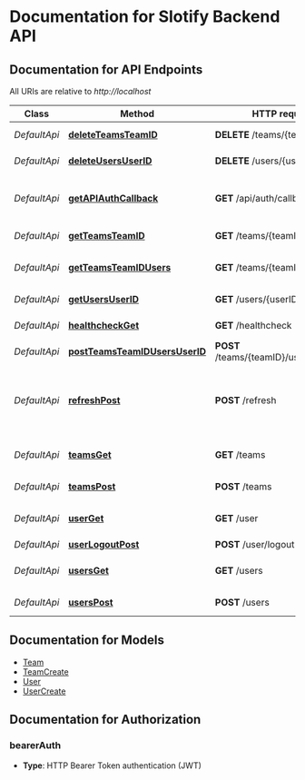 # Documentation for Slotify Backend API

<a name="documentation-for-api-endpoints"></a>
## Documentation for API Endpoints

All URIs are relative to *http://localhost*

| Class | Method | HTTP request | Description |
|------------ | ------------- | ------------- | -------------|
| *DefaultApi* | [**deleteTeamsTeamID**](Apis/DefaultApi.md#deleteteamsteamid) | **DELETE** /teams/{teamID} | Delete a team by id |
*DefaultApi* | [**deleteUsersUserID**](Apis/DefaultApi.md#deleteusersuserid) | **DELETE** /users/{userID} | Delete a user by id |
*DefaultApi* | [**getAPIAuthCallback**](Apis/DefaultApi.md#getapiauthcallback) | **GET** /api/auth/callback | Auth route for authorisation code flow |
*DefaultApi* | [**getTeamsTeamID**](Apis/DefaultApi.md#getteamsteamid) | **GET** /teams/{teamID} | Get a team by id |
*DefaultApi* | [**getTeamsTeamIDUsers**](Apis/DefaultApi.md#getteamsteamidusers) | **GET** /teams/{teamID}/users | Get all members of a team |
*DefaultApi* | [**getUsersUserID**](Apis/DefaultApi.md#getusersuserid) | **GET** /users/{userID} | Get a user by id |
*DefaultApi* | [**healthcheckGet**](Apis/DefaultApi.md#healthcheckget) | **GET** /healthcheck | Healthcheck route |
*DefaultApi* | [**postTeamsTeamIDUsersUserID**](Apis/DefaultApi.md#postteamsteamidusersuserid) | **POST** /teams/{teamID}/users/{userID} | Add a user to a team |
*DefaultApi* | [**refreshPost**](Apis/DefaultApi.md#refreshpost) | **POST** /refresh | Create new Slotify access token and refresh token |
*DefaultApi* | [**teamsGet**](Apis/DefaultApi.md#teamsget) | **GET** /teams | Get a team by query params |
*DefaultApi* | [**teamsPost**](Apis/DefaultApi.md#teamspost) | **POST** /teams | Create a new team |
*DefaultApi* | [**userGet**](Apis/DefaultApi.md#userget) | **GET** /user | Get a user by id passed by JWT |
*DefaultApi* | [**userLogoutPost**](Apis/DefaultApi.md#userlogoutpost) | **POST** /user/logout | Logout user |
*DefaultApi* | [**usersGet**](Apis/DefaultApi.md#usersget) | **GET** /users | Get a user by query params |
*DefaultApi* | [**usersPost**](Apis/DefaultApi.md#userspost) | **POST** /users | Create a new user |


<a name="documentation-for-models"></a>
## Documentation for Models

 - [Team](./Models/Team.md)
 - [TeamCreate](./Models/TeamCreate.md)
 - [User](./Models/User.md)
 - [UserCreate](./Models/UserCreate.md)


<a name="documentation-for-authorization"></a>
## Documentation for Authorization

<a name="bearerAuth"></a>
### bearerAuth

- **Type**: HTTP Bearer Token authentication (JWT)

